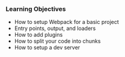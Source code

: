 ### Learning Objectives

* How to setup Webpack for a basic project
* Entry points, output, and loaders
* How to add plugins
* How to split your code into chunks
* How to setup a dev server
